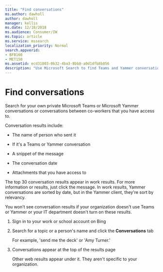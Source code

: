 ```yaml
---
title: "Find conversations"
ms.author: dawholl
author: dawholl
manager: kellis
ms.date: 12/18/2018
ms.audience: Consumer/IW
ms.topic: article
ms.service: mssearch
localization_priority: Normal
search.appverid:
- BFB160
- MET150
ms.assetid: ecd31803-0b32-4ba3-8bb8-a0d1dfb8b856
description: "Use Microsoft Search to find Teams and Yammer conversations and the details that you'll see"
---
```


# Find conversations

Search for your own private Microsoft Teams or Microsoft Yammer conversations or conversations between co-workers that you have access to.
  
Conversation results include:
  
- The name of person who sent it
    
- If it's a Teams or Yammer conversation
    
- A snippet of the message
    
- The conversation date
    
- Attachments that you have access to
    
The top 30 conversation results appear in work results. For more information or results, just click the message. In work results, Yammer conversations are sorted by date, but in the Yammer client, they're sort by relevancy.
  
You won't see conversation results if your organization doesn't use Teams or Yammer or your IT department doesn't turn on these results.
  
1. Sign in to your work or school account on Bing
    
2. Search for a topic or a person's name and click the **Conversations** tab 
    
    For example, 'send me the deck' or 'Amy Turner.'
    
3. Conversations appear at the top of the results page
    
    Other web results appear under it. They aren't specific to your organization.
    


